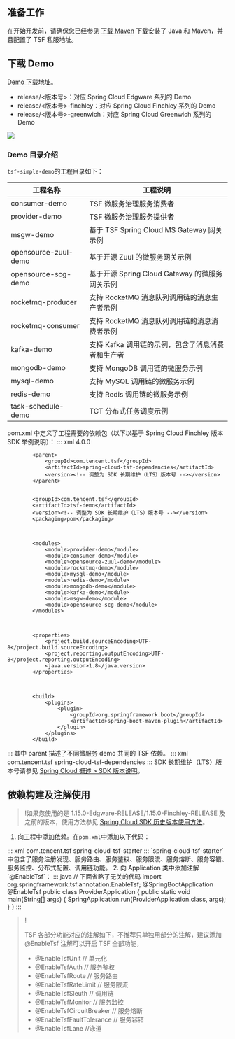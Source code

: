 ## 准备工作

在开始开发前，请确保您已经参见 [下载 Maven](https://cloud.tencent.com/document/product/649/73789) 下载安装了 Java 和 Maven，并且配置了 TSF 私服地址。



## 下载 Demo

[Demo 下载地址](https://github.com/tencentyun/tsf-simple-demo)。

- release/<版本号>：对应 Spring Cloud Edgware 系列的 Demo
- release/<版本号>-finchley：对应 Spring Cloud Finchley 系列的 Demo
- release/<版本号>-greenwich：对应 Spring Cloud Greenwich 系列的 Demo

![](https://main.qcloudimg.com/raw/3ceb421e4fc1ead076ff0686558ef865.png)

### Demo 目录介绍

`tsf-simple-demo`的工程目录如下：

| 工程名称	   |  工程说明   |
| ----------    |  ----------  |
| consumer-demo	            | TSF 微服务治理服务消费者 | 
| provider-demo	              | TSF 微服务治理服务提供者 | 
| msgw-demo	                  | 基于 TSF Spring Cloud MS Gateway 网关示例 | 
| opensource-zuul-demo	 | 基于开源 Zuul 的微服务网关示例 | 
| opensource-scg-demo	    | 基于开源 Spring Cloud Gateway 的微服务网关示例 | 
| rocketmq-producer	         | 支持 RocketMQ 消息队列调用链的消息生产者示例 | 
| rocketmq-consumer	        | 支持 RocketMQ 消息队列调用链的消息消费者示例 | 
| kafka-demo	                   | 支持 Kafka 调用链的示例，包含了消息消费者和生产者 |
| mongodb-demo	             | 支持 MongoDB 调用链的微服务示例 | 
| mysql-demo                  	| 支持 MySQL 调用链的微服务示例 |
| redis-demo	                   |支持 Redis 调用链的微服务示例 |
| task-schedule-demo       	| TCT 分布式任务调度示例 |

pom.xml 中定义了工程需要的依赖包（以下以基于 Spring Cloud Finchley 版本 SDK 举例说明）：
<dx-codeblock>
:::  xml
<project xmlns="http://maven.apache.org/POM/4.0.0" xmlns:xsi="http://www.w3.org/2001/XMLSchema-instance"
			xsi:schemaLocation="http://maven.apache.org/POM/4.0.0 http://maven.apache.org/xsd/maven-4.0.0.xsd">
			<modelVersion>4.0.0</modelVersion>

			<parent>
				<groupId>com.tencent.tsf</groupId>
				<artifactId>spring-cloud-tsf-dependencies</artifactId>
				<version><!-- 调整为 SDK 长期维护（LTS）版本号 --></version>
			</parent>


			<groupId>com.tencent.tsf</groupId>
			<artifactId>tsf-demo</artifactId>
			<version><!-- 调整为 SDK 长期维护（LTS）版本号 --></version>
			<packaging>pom</packaging>



			<modules>
				<module>provider-demo</module>
				<module>consumer-demo</module>
				<module>opensource-zuul-demo</module>
				<module>rocketmq-demo</module>
				<module>mysql-demo</module>
				<module>redis-demo</module>
				<module>mongodb-demo</module>
				<module>kafka-demo</module>
				<module>msgw-demo</module>
				<module>opensource-scg-demo</module>
			</modules>



			<properties>
				<project.build.sourceEncoding>UTF-8</project.build.sourceEncoding>
				<project.reporting.outputEncoding>UTF-8</project.reporting.outputEncoding>
				<java.version>1.8</java.version>
			</properties>



			<build>
				<plugins>
					<plugin>
						<groupId>org.springframework.boot</groupId>
						<artifactId>spring-boot-maven-plugin</artifactId>
					</plugin>
				</plugins>
			</build>
</project>

:::
</dx-codeblock>
其中 parent 描述了不同微服务 demo 共同的 TSF 依赖。
<dx-codeblock>
:::  xml
<parent>
        <groupId>com.tencent.tsf</groupId>
        <artifactId>spring-cloud-tsf-dependencies</artifactId>
        <version><!-- 调整为 SDK 长期维护（LTS）版本号 --></version>
</parent>
:::
</dx-codeblock>
<dx-alert infotype="explain" title="">
SDK 长期维护（LTS）版本号请参见 [Spring Cloud 概述 > SDK 版本说明](https://cloud.tencent.com/document/product/649/36285#SDKexplain)。
</dx-alert>





## 依赖构建及注解使用

> !如果您使用的是 1.15.0-Edgware-RELEASE/1.15.0-Finchley-RELEASE 及之前的版本，使用方法参见 [Spring Cloud SDK 历史版本使用方法](https://cloud.tencent.com/document/product/649/45864)。

1. 向工程中添加依赖。在`pom.xml`中添加以下代码：
<dx-codeblock>
:::  xml
<dependency>
    <groupId>com.tencent.tsf</groupId>
    <artifactId>spring-cloud-tsf-starter</artifactId>
    <version><!-- 调整为 SDK 长期维护（LTS）版本号 --></version>
</dependency>
:::
</dx-codeblock>
`spring-cloud-tsf-starter` 中包含了服务注册发现、服务路由、服务鉴权、服务限流、服务熔断、服务容错、服务监控、分布式配置、调用链功能。
2. 向 Application 类中添加注解 `@EnableTsf`：
<dx-codeblock>
:::  java
// 下面省略了无关的代码
import org.springframework.tsf.annotation.EnableTsf;
@SpringBootApplication
@EnableTsf
public class ProviderApplication {
    public static void main(String[] args) {
        SpringApplication.run(ProviderApplication.class, args);
    }
}
:::
</dx-codeblock>

>!
>
>TSF 各部分功能对应的注解如下，不推荐只单独用部分的注解，建议添加 @EnableTsf 注解可以开启 TSF 全部功能，
>
>- @EnableTsfUnit // 单元化
>- @EnableTsfAuth // 服务鉴权
>- @EnableTsfRoute // 服务路由
>- @EnableTsfRateLimit // 服务限流
>- @EnableTsfSleuth // 调用链
>- @EnableTsfMonitor // 服务监控
>- @EnableTsfCircuitBreaker // 服务熔断
>- @EnableTsfFaultTolerance // 服务容错
>- @EnableTsfLane //泳道



